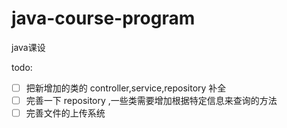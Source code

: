 # java-course-program
 java课设
 
todo:
- [ ] 把新增加的类的 controller,service,repository 补全
- [ ] 完善一下 repository ,一些类需要增加根据特定信息来查询的方法
- [ ] 完善文件的上传系统
